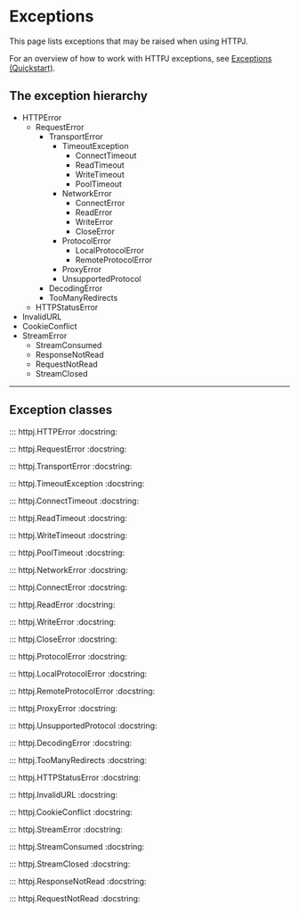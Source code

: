 # Exceptions

This page lists exceptions that may be raised when using HTTPJ.

For an overview of how to work with HTTPJ exceptions, see [Exceptions (Quickstart)](quickstart.md#exceptions).

## The exception hierarchy

* HTTPError
    * RequestError
        * TransportError
            * TimeoutException
                * ConnectTimeout
                * ReadTimeout
                * WriteTimeout
                * PoolTimeout
            * NetworkError
                * ConnectError
                * ReadError
                * WriteError
                * CloseError
            * ProtocolError
                * LocalProtocolError
                * RemoteProtocolError
            * ProxyError
            * UnsupportedProtocol
        * DecodingError
        * TooManyRedirects
    * HTTPStatusError
* InvalidURL
* CookieConflict
* StreamError
    * StreamConsumed
    * ResponseNotRead
    * RequestNotRead
    * StreamClosed

---

## Exception classes

::: httpj.HTTPError
    :docstring:

::: httpj.RequestError
    :docstring:

::: httpj.TransportError
    :docstring:

::: httpj.TimeoutException
    :docstring:

::: httpj.ConnectTimeout
    :docstring:

::: httpj.ReadTimeout
    :docstring:

::: httpj.WriteTimeout
    :docstring:

::: httpj.PoolTimeout
    :docstring:

::: httpj.NetworkError
    :docstring:

::: httpj.ConnectError
    :docstring:

::: httpj.ReadError
    :docstring:

::: httpj.WriteError
    :docstring:

::: httpj.CloseError
    :docstring:

::: httpj.ProtocolError
    :docstring:

::: httpj.LocalProtocolError
    :docstring:

::: httpj.RemoteProtocolError
    :docstring:

::: httpj.ProxyError
    :docstring:

::: httpj.UnsupportedProtocol
    :docstring:

::: httpj.DecodingError
    :docstring:

::: httpj.TooManyRedirects
    :docstring:

::: httpj.HTTPStatusError
    :docstring:

::: httpj.InvalidURL
    :docstring:

::: httpj.CookieConflict
    :docstring:

::: httpj.StreamError
    :docstring:

::: httpj.StreamConsumed
    :docstring:

::: httpj.StreamClosed
    :docstring:

::: httpj.ResponseNotRead
    :docstring:

::: httpj.RequestNotRead
    :docstring:
